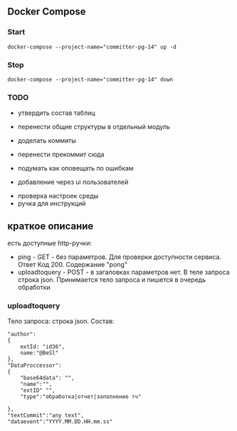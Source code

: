 ## Docker Compose
### Start
`docker-compose --project-name="committer-pg-14" up -d`

### Stop
`docker-compose --project-name="committer-pg-14" down`

### TODO
* утвердить состав таблиц
* перенести общие структуры в отдельный модуль
* доделать коммиты
* перенести прекоммит сюда
* подумать как оповещать по ошибкам

* добавление через ui пользователей


- проверка настроек среды
- ручка для инструкций

## краткое описание

есть доступные http-ручки:
- ping - GET - без параметров. Для проверки доступности сервиса. Ответ Код 200. Содержание "pong"
- uploadtoquery - POST - в загаловках параметров нет. В теле запроса строка json. Принимается тело запроса и пишется в очередь обработки

### uploadtoquery
Тело запроса:
строка json. 
Состав:
```
"author":
{
    extId: "id36",
    name:"@BeSl"
},
"DataProccessor":
{
    "base64data": "",
    "name":"",
    "extID" "",
    "type":"обработка|отчет|заполнение тч"

},
"textCommit":"any text",
"dataevent":"YYYY.MM.DD.HH.mm.ss"


```
